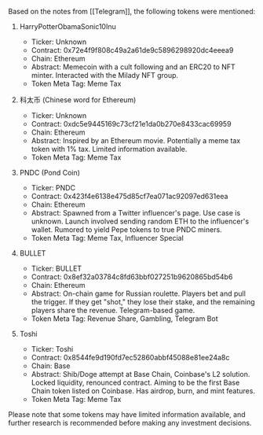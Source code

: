 Based on the notes from [[Telegram]], the following tokens were mentioned:

1. HarryPotterObamaSonic10Inu
   - Ticker: Unknown
   - Contract: 0x72e4f9f808c49a2a61de9c5896298920dc4eeea9
   - Chain: Ethereum
   - Abstract: Memecoin with a cult following and an ERC20 to NFT minter. Interacted with the Milady NFT group.
   - Token Meta Tag: Meme Tax

2. 科太币 (Chinese word for Ethereum)
   - Ticker: Unknown
   - Contract: 0xdc5e9445169c73cf21e1da0b270e8433cac69959
   - Chain: Ethereum
   - Abstract: Inspired by an Ethereum movie. Potentially a meme tax token with 1% tax. Limited information available.
   - Token Meta Tag: Meme Tax

3. PNDC (Pond Coin)
   - Ticker: PNDC
   - Contract: 0x423f4e6138e475d85cf7ea071ac92097ed631eea
   - Chain: Ethereum
   - Abstract: Spawned from a Twitter influencer's page. Use case is unknown. Launch involved sending random ETH to the influencer's wallet. Rumored to yield Pepe tokens to true PNDC miners.
   - Token Meta Tag: Meme Tax, Influencer Special

4. BULLET
   - Ticker: BULLET
   - Contract: 0x8ef32a03784c8fd63bbf027251b9620865bd54b6
   - Chain: Ethereum
   - Abstract: On-chain game for Russian roulette. Players bet and pull the trigger. If they get "shot," they lose their stake, and the remaining players share the revenue. Telegram-based game.
   - Token Meta Tag: Revenue Share, Gambling, Telegram Bot

5. Toshi
   - Ticker: Toshi
   - Contract: 0x8544fe9d190fd7ec52860abbf45088e81ee24a8c
   - Chain: Base
   - Abstract: Shib/Doge attempt at Base Chain, Coinbase's L2 solution. Locked liquidity, renounced contract. Aiming to be the first Base Chain token listed on Coinbase. Has airdrop, burn, and mint features.
   - Token Meta Tag: Meme Tax

Please note that some tokens may have limited information available, and further research is recommended before making any investment decisions.